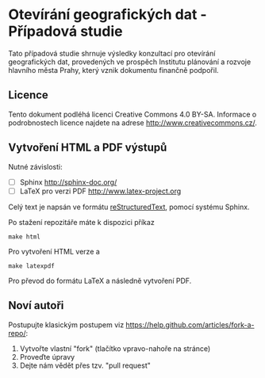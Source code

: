 Otevírání geografických dat - Případová studie
==============================================

Tato případová studie shrnuje výsledky konzultací pro otevírání
geografických dat, provedených ve prospěch Institutu plánování a
rozvoje hlavního města Prahy, který vznik dokumentu finančně
podpořil.

Licence
-------

Tento dokument podléhá licenci Creative Commons 4.0 BY-SA. Informace o
podrobnostech licence najdete na adrese
http://www.creativecommons.cz/.

Vytvoření HTML a PDF výstupů
----------------------------

Nutné závislosti:

- [ ] Sphinx http://sphinx-doc.org/
- [ ] LaTeX pro verzi PDF http://www.latex-project.org

Celý text je napsán ve formátu [reStructuredText](http://docutils.sourceforge.net/),
pomocí systému Sphinx.

Po stažení repozitáře máte k dispozici příkaz

    make html

Pro vytvoření HTML verze a 

    make latexpdf

Pro převod do formátu LaTeX a následně vytvoření PDF. 

Noví autoři
-----------

Postupujte klasickým postupem viz https://help.github.com/articles/fork-a-repo/:

1. Vytvořte vlastní "fork" (tlačítko vpravo-nahoře na stránce)
2. Proveďte úpravy
3. Dejte nám vědět přes tzv. "pull request"

